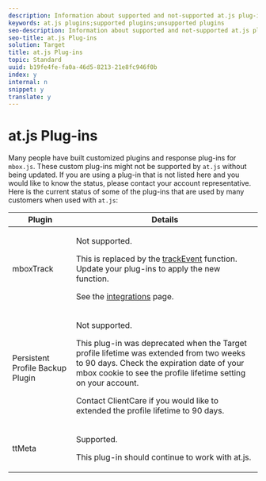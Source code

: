 ```yaml
---
description: Information about supported and not-supported at.js plug-ins.
keywords: at.js plugins;supported plugins;unsupported plugins
seo-description: Information about supported and not-supported at.js plug-ins.
seo-title: at.js Plug-ins
solution: Target
title: at.js Plug-ins
topic: Standard
uuid: b19fe4fe-fa0a-46d5-8213-21e8fc946f0b
index: y
internal: n
snippet: y
translate: y
---
```


# at.js Plug-ins

Many people have built customized plugins and response plug-ins for `mbox.js`. These custom plug-ins might not be supported by `at.js` without being updated. 
If you are using a plug-in that is not listed here and you would like to know the status, please contact your account representative.
Here is the current status of some of the plug-ins that are used by many customers when used with `at.js`: 

<table id="table_51B92B09370E4A03B28ACE358CC12BCE"> 
 <thead> 
  <tr> 
   <th colname="col1" class="entry">Plugin</th> 
   <th colname="col2" class="entry">Details</th> 
  </tr>
 </thead>
 <tbody> 
  <tr> 
   <td colname="col1">mboxTrack</td> 
   <td colname="col2"> <p>Not supported.</p> <p>This is replaced by the <a href="r_target-atjs-trackevent.xml#reference_7E0F19368F9C4BC38F1E5DC5E717E487" format="dita" scope="local">trackEvent</a> function. Update your plug-ins to apply the new function. </p> <p> See the <a href="c_target-atjs-integrations.xml#concept_C100BC4F073C4B57A608B309D0157B39" format="dita" scope="local">integrations</a> page. </p> </td> 
  </tr> 
  <tr> 
   <td colname="col1">Persistent Profile Backup Plugin</td> 
   <td colname="col2"> <p>Not supported.</p> <p> This plug-in was deprecated when the <span class="keyword">Target</span> profile lifetime was extended from two weeks to 90 days. Check the expiration date of your mbox cookie to see the profile lifetime setting on your account. </p> <p>Contact ClientCare if you would like to extended the profile lifetime to 90 days.</p> </td> 
  </tr> 
  <tr> 
   <td colname="col1">ttMeta</td> 
   <td colname="col2"> <p>Supported.</p> <p> This plug-in should continue to work with <span class="filepath">at.js</span>. </p> </td> 
  </tr> 
 </tbody> 
</table>

